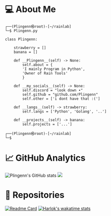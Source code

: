 # 💻 About Me
```
┌──(Plingenn㉿root)-[~/rainlab]
└─$ Plingenn.py

class Plingenn:

    strawberry = []
    banana = []

    def __Plingenn__(self) -> None:
        self.about = {
        'I mainly Program in Python',
        'Owner of Rain Tools'
        }

    def __my_socials__(self) -> None:
        self.discord = "look down ∙"
        self.github = "github.com/Plingenn"
        self.other = ['i dont have that :(']

    def __langs__(self) -> strawberry:
        self.langs = ['Python', 'Golang', '..']

    def __projects__(self) -> banana:
        self.projects = ['...']

┌──(Plingenn㉿root)-[~/rainlab]
└─$
```
# 📈 GitHub Analytics
![Plingenn's GitHub stats](https://github-readme-stats.vercel.app/api?username=Plingenn&show_icons=true&theme=dark)
![](https://img.shields.io/discord/1129781202329538633)
# 📃 Repositories
[![Readme Card](https://github-readme-stats.vercel.app/api/pin/?username=Plingenn&repo=Rain-Tools&theme=dark)](https://github.com/Plingenn/Rain-Tools&theme=dark)
[![Harlok's wakatime stats](https://github-readme-stats.vercel.app/api/wakatime?username=Plingenn)](https://github.com/anuraghazra/github-readme-stats)
